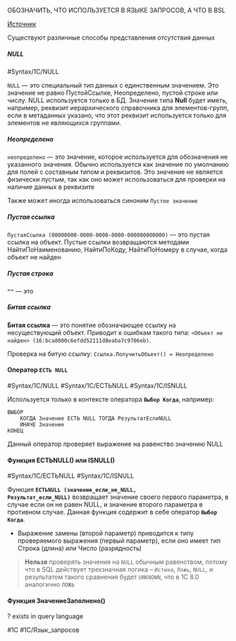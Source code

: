 
ОБОЗНАЧИТЬ, ЧТО ИСПОЛЬЗУЕТСЯ В ЯЗЫКЕ ЗАПРОСОВ, А ЧТО В BSL

[Источник](https://kb.mista.ru/article.php?id=21)

Существуют различные способы представления отсутствия данных

##### NULL 

#Syntax/1С/NULL

`NULL` — это специальный тип данных с единственным значением. Это значение не равно ПустойСсылке, Неопределено, пустой строке или числу. NULL используется только в БД. Значение типа **Null** будет иметь, например, реквизит иерархического справочника для элементов-групп, если в метаданных указано, что этот реквизит используется только для элементов не являющихся группами.

##### Неопределено

`неопределено` — это значение, которое используется для обозначения не указанного значения. Обычно используется как значение по умолчанию для полей с составным типом и реквизитов. Это значение не является физически пустым, так как оно может использоваться для проверки на наличие данных в реквизите

Также может иногда использоваться синоним `Пустое значение`

##### Пустая ссылка

`ПустаяСсылка (00000000-0000-0000-0000-000000000000)` — это пустая ссылка на объект. Пустые ссылки возвращаются методами НайтиПоНаименованию, НайтиПоКоду, НайтиПоНомеру в случае, когда объект не найден

##### Пустая строка

**`""`** — это

##### Битая ссылка

**Битая ссылка** — это понятие обозначающее ссылку на несуществующий объект. Приводит к ошибкам такого типа: `<Объект не найден> (16:bca8000c6efdd52111d8eaba7c9706eb)`.

Проверка на битую ссылку: `Ссылка.ПолучитьОбъект() = Неопределено`

#### Оператор `ЕСТЬ NULL`

#Syntax/1С/NULL #Syntax/1С/ЕСТЬNULL #Syntax/1С/ISNULL

Используется только в контексте оператора **`Выбор Когда`**, например:

```bsl
ВЫБОР
    КОГДА Значение ЕСТЬ NULL ТОГДА РезультатЕслиNULL
    ИНАЧЕ Значение
КОНЕЦ
```

Данный оператор проверяет выражение на равенство значению NULL

#### Функция ЕСТЬNULL() или ISNULL()

#Syntax/1С/ЕСТЬNULL #Syntax/1С/ISNULL

Функция **`ЕСТЬNULL (значение_если_не_NULL, Результат_если_NULL)`** возвращает значение своего первого параметра, в случае если он не равен NULL, и значение второго параметра в противном случае. Данная функция содержит в себе оператор **`Выбор Когда`**.

* Выражение замены (второй параметр) приводится к типу проверяемого выражения (первый параметр), если оно имеет тип Строка (длина) или Число (разрядность)

>**Нельзя** проверять значения на `NULL` обычным равенством, потому что в SQL действует трехзначная логика – `Истина`, `Ложь`, `NULL`, и результатом такого сравнения будет `UNKNOWN`, что в 1С 8.0 аналогично `ЛОЖЬ`

#### Функция ЗначениеЗаполнено()

? exists in query language

#1С #1С/Язык_запросов